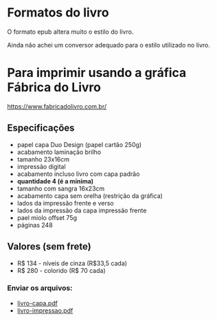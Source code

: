 # Formatos do livro

O formato epub altera muito o estilo do livro.

Ainda não achei um conversor adequado para o estilo utilizado no livro.


# Para imprimir usando a gráfica Fábrica do Livro

https://www.fabricadolivro.com.br/

## Especificações

* papel capa Duo Design (papel cartão 250g)
* acabamento laminação brilho
* tamanho 23x16cm
* impressão digital
* acabamento incluso livro com capa padrão
* **quantidade 4 (é a mínima)**
* tamanho com sangra 16x23cm
* acabamento capa sem orelha (restrição da gráfica)
* lados da impressão frente e verso
* lados da impressão da capa impressão frente
* pael miolo offset 75g
* páginas 248

## Valores (sem frete)
* R$ 134 - níveis de cinza (R$33,5 cada)
* R$ 280 - colorido (R$ 70 cada)

### Enviar os arquivos:
* [livro-capa.pdf](https://github.com/fzampirolli/mctest/blob/master/book/1ed-br/livro-capa.pdf)
* [livro-impressao.pdf](https://github.com/fzampirolli/mctest/blob/master/book/1ed-br/livro-impressao.pdf)